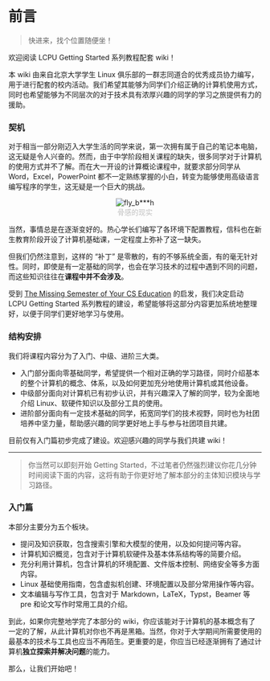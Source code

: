 # 前言

> 快进来，找个位置随便坐！

欢迎阅读 LCPU Getting Started 系列教程配套 wiki！

本 wiki 由来自北京大学学生 Linux 俱乐部的一群志同道合的优秀成员协力编写，用于进行配套的校内活动。我们希望其能够为同学们介绍正确的计算机使用方式，同时也希望能够为不同层次的对于技术具有浓厚兴趣的同学的学习之旅提供有力的援助。

### 契机

对于相当一部分刚迈入大学生活的同学来说，第一次拥有属于自己的笔记本电脑，这无疑是令人兴奋的。然而，由于中学阶段相关课程的缺失，很多同学对于计算机的使用方式并不了解。而在大一开设的计算概论课程中，就要求部分同学从 Word，Excel，PowerPoint 都不一定熟练掌握的小白，转变为能够使用高级语言编写程序的学生，这无疑是一个巨大的挑战。

<center><img src="../assets/basic/01-introduction/fly.jpg" alt="fly_b***h"/></center>
<center style="font-size:14px;color:#C0C0C0;">骨感的现实</center>

当然，事情总是在逐渐变好的。热心学长们编写了各环境下配置教程，信科也在新生教育阶段开设了计算机基础课，一定程度上弥补了这一缺失。

但我们仍然注意到，这样的 “补丁” 是零散的，有的不够系统全面，有的毫无针对性。同时，即使是有一定基础的同学，也会在学习技术的过程中遇到不同的问题，而这些知识往往在**课程中并不会涉及**。

受到 [The Missing Semester of Your CS Education](https://missing.csail.mit.edu/) 的启发，我们决定启动 LCPU Getting Started 系列教程的建设，希望能够将这部分内容更加系统地整理好，以便于同学们更好地学习与使用。

### 结构安排

我们将课程内容分为了入门、中级、进阶三大类。

+ 入门部分面向零基础同学，希望提供一个相对正确的学习路径，同时介绍基本的整个计算机的概念、体系，以及如何更加充分地使用计算机或其他设备。
+ 中级部分面向对计算机已有初步认识，并有兴趣深入了解的同学，较为全面地介绍 Linux、软硬件知识以及部分工具的使用。
+ 进阶部分面向有一定技术基础的同学，拓宽同学们的技术视野，同时也为社团培养中坚力量，帮助感兴趣的同学更好地上手与参与社团项目共建。

目前仅有入门篇初步完成了建设。欢迎感兴趣的同学与我们共建 wiki！

---

> 你当然可以即刻开始 Getting Started，不过笔者仍然强烈建议你花几分钟时间阅读下面的内容，这将有助于你更好地了解本部分的主体知识模块与学习路径。

### 入门篇

本部分主要分为五个板块。

+ 提问及知识获取，包含搜索引擎和大模型的使用，以及如何提问等内容。
+ 计算机知识概览，包含对于计算机软硬件及基本体系结构等的简要介绍。
+ 充分利用计算机，包含计算机的环境配置、文件版本控制、网络安全等多方面内容。
+ Linux 基础使用指南，包含虚拟机创建、环境配置以及部分常用操作等内容。
+ 文本编辑与写作工具，包含对于 Markdown，LaTeX，Typst，Beamer 等 pre 和论文写作时常用工具的介绍。

到此，如果你完整地学完了本部分的 wiki，你应该能对于计算机的基本概念有了一定的了解，从此计算机对你也不再是黑箱。当然，你对于大学期间所需要使用的最基本的技术与工具也应当不再陌生。更重要的是，你应当已经逐渐拥有了通过计算机**独立探索并解决问题**的能力。

那么，让我们开始吧！